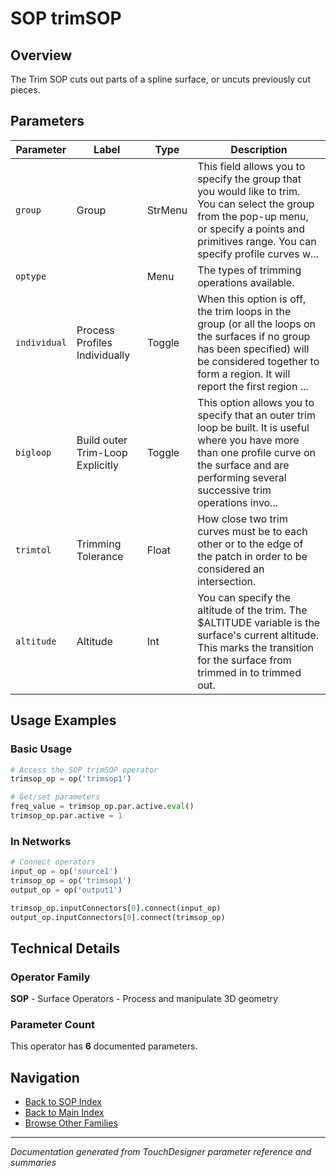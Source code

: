 # SOP trimSOP

## Overview

The Trim SOP cuts out parts of a spline surface, or uncuts previously cut pieces.

## Parameters

| Parameter | Label | Type | Description |
|-----------|-------|------|-------------|
| `group` | Group | StrMenu | This field allows you to specify the group that you would like to trim. You can select the group from the pop-up menu, or specify a points and primitives range.     You can specify profile curves w... |
| `optype` |  | Menu | The types of trimming operations available. |
| `individual` | Process Profiles Individually | Toggle | When this option is off, the trim loops in the group (or all the loops on the surfaces if no group has been specified) will be considered together to form a region. It will report the first region ... |
| `bigloop` | Build outer Trim-Loop Explicitly | Toggle | This option allows you to specify that an outer trim loop be built. It is useful where you have more than one profile curve on the surface and are performing several successive trim operations invo... |
| `trimtol` | Trimming Tolerance | Float | How close two trim curves must be to each other or to the edge of the patch in order to be considered an intersection. |
| `altitude` | Altitude | Int | You can specify the altitude of the trim. The $ALTITUDE variable is the surface's current altitude. This marks the transition for the surface from trimmed in to trimmed out. |

## Usage Examples

### Basic Usage

```python
# Access the SOP trimSOP operator
trimsop_op = op('trimsop1')

# Get/set parameters
freq_value = trimsop_op.par.active.eval()
trimsop_op.par.active = 1
```

### In Networks

```python
# Connect operators
input_op = op('source1')
trimsop_op = op('trimsop1')
output_op = op('output1')

trimsop_op.inputConnectors[0].connect(input_op)
output_op.inputConnectors[0].connect(trimsop_op)
```

## Technical Details

### Operator Family

**SOP** - Surface Operators - Process and manipulate 3D geometry

### Parameter Count

This operator has **6** documented parameters.

## Navigation

- [Back to SOP Index](../SOP/SOP_INDEX.md)
- [Back to Main Index](../OPERATORS_INDEX.md)
- [Browse Other Families](../OPERATORS_INDEX.md#quick-navigation)

---
*Documentation generated from TouchDesigner parameter reference and summaries*
